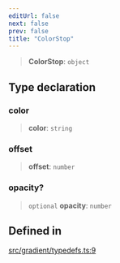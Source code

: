 ```yaml
---
editUrl: false
next: false
prev: false
title: "ColorStop"
---
```


> **ColorStop**: `object`

## Type declaration

### color

> **color**: `string`

### offset

> **offset**: `number`

### opacity?

> `optional` **opacity**: `number`

## Defined in

[src/gradient/typedefs.ts:9](https://github.com/fabricjs/fabric.js/blob/v6.0.0-rc4/src/gradient/typedefs.ts#L9)
